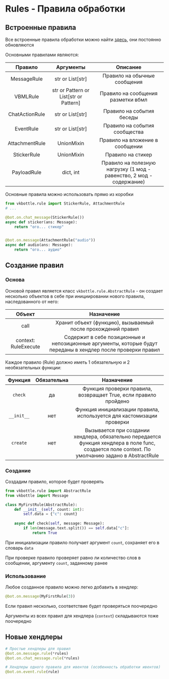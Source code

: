# Rules - Правила обработки

## Встроенные правила

Все встроенные правила обработки можно найти [здесь](/vkbottle/framework/framework/rule/rule.py), они постоянно обновляются

Основными правилами являются:

| Правило        | Аргументы                              | Описание                                                             |
|:--------------:|:--------------------------------------:|:--------------------------------------------------------------------:|
| MessageRule    | str or List[str]                       | Правило на обычные сообщения                                         |
| VBMLRule       | str or Pattern or List[str or Pattern] | Правило на сообщения разметки вбмл                                   |
| ChatActionRule | str or List[str]                       | Правило на события беседы                                            |
| EventRule      | str or List[str]                       | Правило на события сообщества                                        |
| AttachmentRule | UnionMixin                             | Правило на вложение в сообщении                                      |
| StickerRule    | UnionMixin                             | Правило на стикер                                                    |
| PayloadRule    | dict, int                              | Правило на полезную нагрузку (1 мод - равенство, 2 мод - содержание) |

Основные правила можно использовать прямо из коробки

```python
from vkbottle.rule import StickerRule, AttachmentRule
# ...

@bot.on.chat_message(StickerRule())
async def sticker(ans: Message):
    return "ого... стикер"


@bot.on.message(AttachmentRule("audio"))
async def audio(ans: Message):
    return "ого... аудио"
```

## Создание правил

### Основа

Основой правил является класс `vkbottle.rule.AbstractRule` - он создает несколько объектов в себе при инициировании нового правила, наследованного от него:

| Объект               | Назначение                                                                                                    |
|:--------------------:|:-------------------------------------------------------------------------------------------------------------:|
| call                 | Хранит объект (функцию), вызываемый после прохождений правил                                                  |
| context: RuleExecute | Содержит в себе позиционные и непозиционные аргументы, которые будут переданы в хендлер после проверки правил |

Каждое правило (Rule) должно иметь 1 обязательную и 2 необязательных функции:

| Функция    | Обязательна | Назначение                                                                                                                                        |
|:----------:|:-----------:|:-------------------------------------------------------------------------------------------------------------------------------------------------:|
| `check`    | да          | Функция проверки правила, возвращает True, если правило пройдено                                                                                  |
| `__init__` | нет         | Функция инициализации правила, используется для кастомизации проверки                                                                             |
| `create`   | нет         | Вызывается при создании хендлера, обязательно передается функция хендлера в поле func, создается поле context. По умолчанию задано в AbstractRule |

### Создание

Создадим правило, которое будет проверять 

```python
from vkbottle.rule import AbstractRule
from vkbottle import Message

class MyFirstRule(AbstractRule):
    def __init__(self, count: int):
        self.data = {"c": count}
    
    async def check(self, message: Message):
        if len(message.text.split()) == self.data["c"]:
            return True
```

 При инициализации правило получает аргумент `count`, сохраняет его в словарь `data`

При проверке правило проверяет равно ли количество слов в сообщении, аргументу `count`, заданному ранее

### Использование

Любое созданное правило можно легко добавить в хендлер:

```python
@bot.on.message(MyFirstRule(3))
```

Если правил несколько, соответствие будет проверяться поочередно

Аргументы из всех правил для хендлера (`context`) складываются тоже поочередно

## Новые хендлеры

```python
# Простые хендлеры для правил
@bot.on.message.rule(*rules)
@bot.on.chat_message.rule(*rules)
```

```python
# Хендлеры одного правила для ивентов (особенность обработки ивентов)
@bot.on.event.rule(rule)
```


